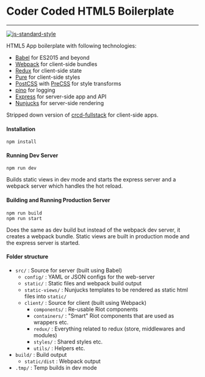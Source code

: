 # Coder Coded HTML5 Boilerplate
---

[![js-standard-style](https://img.shields.io/badge/code%20style-standard-brightgreen.svg?style=flat)](https://github.com/feross/standard)

HTML5 App boilerplate with following technologies:

- [Babel](http://babeljs.io/) for ES2015 and beyond
- [Webpack](http://webpack.github.io/) for client-side bundles
- [Redux](https://github.com/rackt/redux) for client-side state
- [Pure](http://purecss.io/) for client-side styles
- [PostCSS](https://twitter.com/postcss) with [PreCSS](https://jonathantneal.github.io/precss/) for style transforms
- [pino](https://github.com/pinojs/pino) for logging
- [Express](http://expressjs.com/) for server-side app and API
- [Nunjucks](http://mozilla.github.io/nunjucks/) for server-side rendering

Stripped down version of [crcd-fullstack](https://github.com/CoderCoded/crcd-fullstack) for client-side apps.

#### Installation

```
npm install
```

#### Running Dev Server

```
npm run dev
```

Builds static views in dev mode and starts the express server and a webpack
server which handles the hot reload.

#### Building and Running Production Server

```
npm run build
npm run start
```

Does the same as dev build but instead of the webpack dev server, it creates a
webpack bundle. Static views are built in production mode and the express
server is started.

#### Folder structure

- `src/` : Source for server (built using Babel)
  - `config/` : YAML or JSON configs for the web-server
  - `static/` : Static files and webpack build output
  - `static-views/` : Nunjucks templates to be rendered as static html files into `static/`
  - `client/` : Source for client (built using Webpack)
    - `components/` : Re-usable Riot components
    - `containers/` : "Smart" Riot components that are used as wrappers etc.
    - `redux/` : Everything related to redux (store, middlewares and modules)
    - `styles/` : Shared styles etc.
    - `utils/` : Helpers etc.
- `build/` : Build output
  - `static/dist` : Webpack output
- `.tmp/` : Temp builds in dev mode
